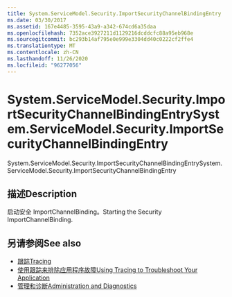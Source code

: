 ```yaml
---
title: System.ServiceModel.Security.ImportSecurityChannelBindingEntry
ms.date: 03/30/2017
ms.assetid: 167e4485-3595-43a9-a342-674cd6a35daa
ms.openlocfilehash: 7352ace3927211d1129216dcddcfc88a95eb968e
ms.sourcegitcommit: bc293b14af795e0e999e3304dd40c0222cf2ffe4
ms.translationtype: MT
ms.contentlocale: zh-CN
ms.lasthandoff: 11/26/2020
ms.locfileid: "96277056"
---
```

# <a name="systemservicemodelsecurityimportsecuritychannelbindingentry"></a><span data-ttu-id="a357c-102">System.ServiceModel.Security.ImportSecurityChannelBindingEntry</span><span class="sxs-lookup"><span data-stu-id="a357c-102">System.ServiceModel.Security.ImportSecurityChannelBindingEntry</span></span>

<span data-ttu-id="a357c-103">System.ServiceModel.Security.ImportSecurityChannelBindingEntry</span><span class="sxs-lookup"><span data-stu-id="a357c-103">System.ServiceModel.Security.ImportSecurityChannelBindingEntry</span></span>  
  
## <a name="description"></a><span data-ttu-id="a357c-104">描述</span><span class="sxs-lookup"><span data-stu-id="a357c-104">Description</span></span>  

 <span data-ttu-id="a357c-105">启动安全 ImportChannelBinding。</span><span class="sxs-lookup"><span data-stu-id="a357c-105">Starting the Security ImportChannelBinding.</span></span>  
  
## <a name="see-also"></a><span data-ttu-id="a357c-106">另请参阅</span><span class="sxs-lookup"><span data-stu-id="a357c-106">See also</span></span>

- [<span data-ttu-id="a357c-107">跟踪</span><span class="sxs-lookup"><span data-stu-id="a357c-107">Tracing</span></span>](index.md)
- [<span data-ttu-id="a357c-108">使用跟踪来排除应用程序故障</span><span class="sxs-lookup"><span data-stu-id="a357c-108">Using Tracing to Troubleshoot Your Application</span></span>](using-tracing-to-troubleshoot-your-application.md)
- [<span data-ttu-id="a357c-109">管理和诊断</span><span class="sxs-lookup"><span data-stu-id="a357c-109">Administration and Diagnostics</span></span>](../index.md)

